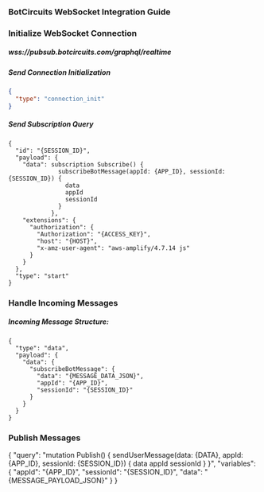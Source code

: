 ### BotCircuits WebSocket Integration Guide

### Initialize WebSocket Connection
#####  wss://pubsub.botcircuits.com/graphql/realtime
#####  Send Connection Initialization
```json
{
  "type": "connection_init"
}
```
##### Send Subscription Query
```
{
  "id": "{SESSION_ID}",
  "payload": {
    "data": subscription Subscribe() {
              subscribeBotMessage(appId: {APP_ID}, sessionId: {SESSION_ID}) {
                data
                appId
                sessionId
              }
            },
    "extensions": {
      "authorization": {
        "Authorization": "{ACCESS_KEY}",
        "host": "{HOST}",
        "x-amz-user-agent": "aws-amplify/4.7.14 js"
      }
    }
  },
  "type": "start"
}
```

### Handle Incoming Messages
##### Incoming Message Structure:
```
{
  "type": "data",
  "payload": {
    "data": {
      "subscribeBotMessage": {
        "data": "{MESSAGE_DATA_JSON}",
        "appId": "{APP_ID}",
        "sessionId": "{SESSION_ID}"
      }
    }
  }
}
```
### Publish Messages
{
  "query": "mutation Publish() {
          sendUserMessage(data: {DATA}, appId: {APP_ID}, sessionId: {SESSION_ID}) {
            data
            appId
            sessionId
          }
        }",
  "variables": {
    "appId": "{APP_ID}",
    "sessionId": "{SESSION_ID}",
    "data": "{MESSAGE_PAYLOAD_JSON}"
  }
}

